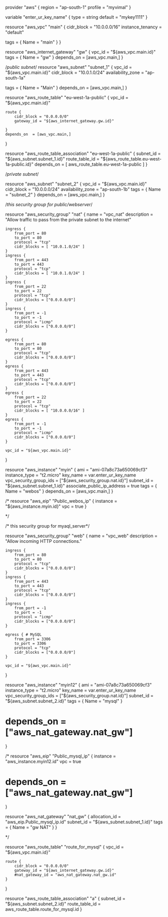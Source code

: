 provider "aws" {
  region     = "ap-south-1"
  profile   = "myvimal"
}

variable "enter_ur_key_name" {
          type = string
          default = "mykey1111"
}


resource "aws_vpc" "main" {
  cidr_block       = "10.0.0.0/16"
  instance_tenancy = "default"

  tags = {
    Name = "main"
  }
}

resource "aws_internet_gateway" "gw" {
  vpc_id = "${aws_vpc.main.id}"
  tags = {
    Name = "gw"
  }
  depends_on  = [aws_vpc.main,]
}




/*public subnet*/
resource "aws_subnet" "subnet_1" {
  vpc_id     = "${aws_vpc.main.id}"
  cidr_block = "10.0.1.0/24"
  availability_zone = "ap-south-1a"

  tags = {
    Name = "Main"
  }
  depends_on  = [aws_vpc.main,]
}


resource "aws_route_table" "eu-west-1a-public" {
    vpc_id = "${aws_vpc.main.id}"
     
    route {
        cidr_block = "0.0.0.0/0"
        gateway_id = "${aws_internet_gateway.gw.id}"
          
    }   
    depends_on  = [aws_vpc.main,]
}


resource "aws_route_table_association" "eu-west-1a-public" {
    subnet_id = "${aws_subnet.subnet_1.id}"
    route_table_id = "${aws_route_table.eu-west-1a-public.id}"
     depends_on = [ aws_route_table.eu-west-1a-public ]
}




/*private subnet*/

resource "aws_subnet" "subnet_2" {
  vpc_id     = "${aws_vpc.main.id}"
  cidr_block = "10.0.0.0/24"
  availability_zone = "ap-south-1b"
  tags = {
    Name = "subnet_2"
  }
  depends_on  = [aws_vpc.main,]
}


/*this security group for public/webserver*/



resource "aws_security_group" "nat" {
    name = "vpc_nat"
    description = "Allow traffic to pass from the private subnet to the internet"

    ingress {
        from_port = 80
        to_port = 80
        protocol = "tcp"
        cidr_blocks = [ "10.0.1.0/24" ]
    }
    ingress {
        from_port = 443
        to_port = 443
        protocol = "tcp"
        cidr_blocks = [ "10.0.1.0/24" ]
    }
    ingress {
        from_port = 22
        to_port = 22
        protocol = "tcp"
        cidr_blocks = ["0.0.0.0/0"]
    }
    ingress {
        from_port = -1
        to_port = -1
        protocol = "icmp"
        cidr_blocks = ["0.0.0.0/0"]
    }

    egress {
        from_port = 80
        to_port = 80
        protocol = "tcp"
        cidr_blocks = ["0.0.0.0/0"]
    }
    egress {
        from_port = 443
        to_port = 443
        protocol = "tcp"
        cidr_blocks = ["0.0.0.0/0"]
    }
    egress {
        from_port = 22
        to_port = 22
        protocol = "tcp"
        cidr_blocks = [ "10.0.0.0/16" ]
    }
    egress {
        from_port = -1
        to_port = -1
        protocol = "icmp"
        cidr_blocks = ["0.0.0.0/0"]
    }

    vpc_id = "${aws_vpc.main.id}"

}



resource "aws_instance"  "myin" {
  ami           = "ami-07a8c73a650069cf3"
  instance_type = "t2.micro"
  key_name      =  var.enter_ur_key_name
  vpc_security_group_ids  =  ["${aws_security_group.nat.id}"] 
  subnet_id       =     "${aws_subnet.subnet_1.id}"
  associate_public_ip_address = true
  tags = {
    Name = "webos"
  }
   depends_on  = [aws_vpc.main,]
} 


/*
resource "aws_eip" "Public_webos_ip" {
    instance = "${aws_instance.myin.id}"
    vpc = true
}

*/



/* this security group for myaql_server*/

 resource "aws_security_group" "web" {
    name = "vpc_web"
    description = "Allow incoming HTTP connections."

    ingress {
        from_port = 80
        to_port = 80
        protocol = "tcp"
        cidr_blocks = ["0.0.0.0/0"]
    }
    ingress {
        from_port = 443
        to_port = 443
        protocol = "tcp"
        cidr_blocks = ["0.0.0.0/0"]
    }
    ingress {
        from_port = -1
        to_port = -1
        protocol = "icmp"
        cidr_blocks = ["0.0.0.0/0"]
    }

    egress { # MySQL
        from_port = 3306
        to_port = 3306
        protocol = "tcp"
        cidr_blocks = ["0.0.0.0/0"]
    }

    vpc_id = "${aws_vpc.main.id}"
}


resource "aws_instance"  "myin12" {
  ami           = "ami-07a8c73a650069cf3"
  instance_type = "t2.micro"
  key_name      =  var.enter_ur_key_name
  vpc_security_group_ids  =  ["${aws_security_group.nat.id}"] 
  subnet_id       =     "${aws_subnet.subnet_2.id}"
  tags = {
    Name = "mysql"
  }
  # depends_on = ["aws_nat_gateway.nat_gw"]
} 


/*
resource "aws_eip" "Public_mysql_ip" {
    instance = "aws_instance.myin12.id"
    vpc = true
   # depends_on = ["aws_nat_gateway.nat_gw"]
}


resource "aws_nat_gateway" "nat_gw" {
  allocation_id = "aws_eip.Public_mysql_ip.id"
  subnet_id     = "${aws_subnet.subnet_1.id}"
  tags = {
    Name = "gw NAT"
  }
}

*/



resource "aws_route_table" "route_for_mysql" {
    vpc_id = "${aws_vpc.main.id}"
     
    route {
        cidr_block = "0.0.0.0/0"
        gateway_id = "${aws_internet_gateway.gw.id}"
        #nat_gateway_id = "aws_nat_gateway.nat_gw.id"
    }
}


resource "aws_route_table_association" "a" {
  subnet_id      = "${aws_subnet.subnet_2.id}"
  route_table_id = aws_route_table.route_for_mysql.id
}


